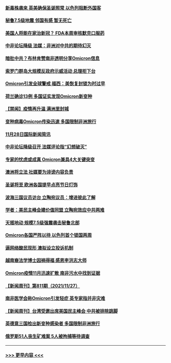 #### [新毒株袭来 英美确保圣诞照常 以色列阻断外国客](../pages/prog202/a103280012.md?t=11291001) 
#### [秘鲁7.5级地震 邻国有感 暂无死亡](../pages/prog202/a103279998.md?t=11291001) 
#### [美国人将能在家治新冠？ FDA本周审核默克口服药](../pages/prog202/a103279986.md?t=11291001) 
#### [中非论坛降级 法媒：非洲对中共的期待幻灭](../pages/prog202/a103279983.md?t=11291001) 
#### [暗批中共？布林肯赞南非透明分享Omicron信息](../pages/prog202/a103279967.md?t=11291001) 
#### [索罗门群岛大规模反政府示威活动 总理拒下台](../pages/prog202/a103279955.md?t=11291001) 
#### [Omicron引发全球警戒 福西：美恢复封锁为时过早](../pages/prog202/a103279916.md?t=11291001) 
#### [荷兰确诊13例 多国证实发现Omicron新变种](../pages/prog202/a103279933.md?t=11291001) 
#### [【禁闻】疫情再升温 满洲里封城](../pages/prog202/a103279890.md?t=11291001) 
#### [变种病毒Omicron传染迅速 多国限制非洲旅行](../pages/prog202/a103279854.md?t=11291001) 
#### [11月28日国际新闻简讯](../pages/prog202/a103279858.md?t=11291001) 
#### [中非论坛降级召开 法媒评论指“幻想破灭”](../pages/prog202/a103279856.md?t=11291001) 
#### [专家的忧虑或成真 Omicron兼具4大关键突变](../pages/prog202/a103279872.md?t=11291001) 
#### [澳洲将立法 社媒要为诽谤内容负责](../pages/prog202/a103279873.md?t=11291001) 
#### [圣诞将至 欧洲各国提早点亮节日灯饰](../pages/prog202/a103279877.md?t=11291001) 
#### [波海三国议员访台 立陶宛议员：增进彼此了解](../pages/prog202/a103279812.md?t=11291001) 
#### [学者：美民主峰会建价值同盟 立陶宛效应中共两难](../pages/prog202/a103279802.md?t=11291001) 
#### [天摇地动 规模7.5级强震袭击秘鲁北部](../pages/prog202/a103279777.md?t=11291001) 
#### [Omicron各国严阵以待 以色列首个锁国两周](../pages/prog202/a103279755.md?t=11291001) 
#### [逼网络酸民现形 澳拟设立投诉机制](../pages/prog202/a103279732.md?t=11291001) 
#### [越南裔法学博士因祸得福 感恩李洪志大师](../pages/prog202/a103279703.md?t=11291001) 
#### [Omicron疫情11月迅速扩散 南非污水中找到证据](../pages/prog202/a103279596.md?t=11291001) 
#### [【新闻周刊】第811期（2021/11/27）](../pages/prog202/a103279543.md?t=11291001) 
#### [南非医学会称Omicron引发轻症 英专家指并非灾难](../pages/prog202/a103279461.md?t=11291001) 
#### [【新闻周刊】台湾受邀出席美国民主峰会 中共被排除跳脚](../pages/prog202/a103279446.md?t=11291001) 
#### [英德意三国检出新变种感染者 多国限制非洲旅行](../pages/prog202/a103279429.md?t=11291001) 
#### [俄罗斯51人丧生矿难案  5人被拘捕等待调查](../pages/prog202/a103279422.md?t=11291001) 

----
#### [ >>> 更早内容 <<< ](../indexes/prog202-earlier.md)
